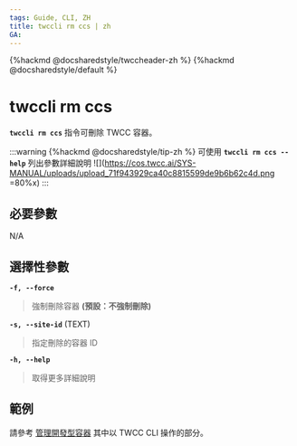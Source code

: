 ```yaml
---
tags: Guide, CLI, ZH
title: twccli rm ccs | zh
GA:
---
```


{%hackmd @docsharedstyle/twccheader-zh %}
{%hackmd @docsharedstyle/default %}

# twccli rm ccs

**`twccli rm ccs`** 指令可刪除 TWCC 容器。

:::warning
{%hackmd @docsharedstyle/tip-zh %}
可使用 **`twccli rm ccs --help`** 列出參數詳細說明
![](https://cos.twcc.ai/SYS-MANUAL/uploads/upload_71f943929ca40c8815599de9b6b62c4d.png =80%x)
:::

## 必要參數

N/A

## 選擇性參數


**`-f, --force`** 
> 強制刪除容器 **(預設：不強制刪除)**

**`-s, --site-id`** (TEXT)
> 指定刪除的容器 ID

**`-h, --help`**
> 取得更多詳細說明


## 範例

請參考 [管理開發型容器](https://man.twcc.ai/@twccdocs/doc-ccs-main-zh/%2F%40twccdocs%2Fguide-ccs-manage-zh) 其中以 TWCC CLI 操作的部分。